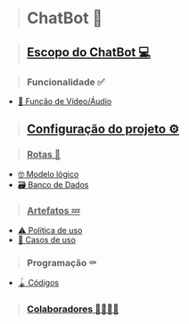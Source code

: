 > <h1>ChatBot 🤖</h1>

> ##  <a href ="https://github.com/theokkkk1/escopo-"> Escopo do ChatBot 💻 <a>

> ### Funcionalidade ✅
<ul>

<li> <a href ="https://github.com/theokkkk1/funcionalidade/tree/main"> 📀 Função de Vídeo/Áudio <a>

</ul>

> ##  <a href = "https://github.com/theokkkk1/configura-es/edit/main/README.md" > Configuração do projeto ⚙️ 

> ### Rotas 🧭

<ul>
  
<li> <a href ="https://drive.google.com/file/d/1VPQC5MrVUA1qp6NIkTnf1t1hIRnMC4Pt/view?usp=sharing"> 🤓 Modelo lógico <a> </li>

<li> <a href ="https://github.com/Marquin25/ChatBott/blob/main/README.md" <a> 🗃️ Banco de Dados </li>

</ul>
  

> ### Artefatos 💤

<ul>
  
<li> <a href ="https://github.com/theokkkk1/chatbot"> ⚠️ Política de uso </a> </li>
  
<li> <a href ="https://github.com/theokkkk1/Casos-de-uso"> 📂 Casos de uso <a> </li>
  
</ul>

> ### Programação ⚰️

<ul>
<li> <a href ="https://ubecedu-my.sharepoint.com/:w:/g/personal/daniel_menezes_a_catolica-to_edu_br/ERC02lx1M55GvaMrrc-HHZkBbGdNlF54n40h-4PLKtB3tg?e=XtXft4&CID=d4367314-4b40-9f10-cccd-5cbdc1d350e3"> 🪀 Códigos </a> </li>
</ul>

> ### <a href ="https://github.com/Marquin25/Colaboradores-/blob/main/README.md "> Colaboradores 👨‍👨‍👦‍👦  <a>
  


 
  
      
 
